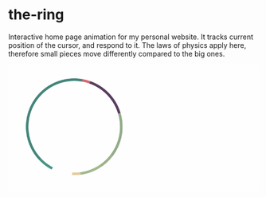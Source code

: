 # the-ring
Interactive home page animation for my personal website.
It tracks current position of the cursor, and respond to it.
The laws of physics apply here, therefore small pieces move differently compared to the big ones.

![the-ring](the-ring.gif)
